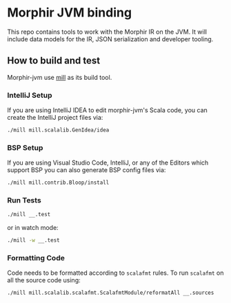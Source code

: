 # Morphir JVM binding

This repo contains tools to work with the Morphir IR on the JVM. It will include data models for the IR, JSON serialization and developer tooling.

## How to build and test

Morphir-jvm use [mill]("http://www.lihaoyi.com/mill/) as its build tool.

### IntelliJ Setup

If you are using IntelliJ IDEA to edit morphir-jvm's Scala code, you can create the
IntelliJ project files via:

```bash
./mill mill.scalalib.GenIdea/idea
```

### BSP Setup

If you are using Visual Studio Code, IntelliJ, or any of the Editors which support BSP you can also generate BSP config files via:

```bash
./mill mill.contrib.Bloop/install
```

### Run Tests

```bash
./mill __.test
```

or in watch mode:

```bash
./mill -w __.test
```

### Formatting Code

Code needs to be formatted according to `scalafmt` rules. To run `scalafmt` on all the source code using:

```bash
./mill mill.scalalib.scalafmt.ScalafmtModule/reformatAll __.sources
```
